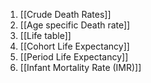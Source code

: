 1. [[Crude Death Rates]]
2. [[Age specific Death rate]]
3. [[Life table]]
4. [[Cohort Life Expectancy]]
5. [[Period Life Expectancy]] 
6. [[Infant Mortality Rate (IMR)]] 